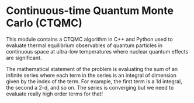 # Continuous-time Quantum Monte Carlo (CTQMC)

This module contains a CTQMC algorithm in C++ and Python used to evaluate thermal equilibrium observables of quantum particles in continuous space at ultra-low temperatures where nuclear quantum effects are significant.

The mathematical statement of the problem is evaluating the sum of an infinite series where each term in the series is an integral of dimension given by the index of the term. For example, the first term is a 1d integral, the second a 2-d, and so on. The series is converging but we need to evaluate really high order terms for that!
